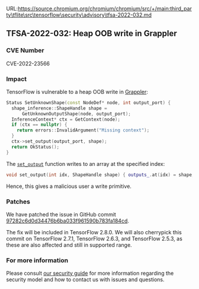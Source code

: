 URL:https://source.chromium.org/chromium/chromium/src/+/main:third_party\tflite\src\tensorflow\security\advisory\tfsa-2022-032.md
## TFSA-2022-032: Heap OOB write in Grappler

### CVE Number
CVE-2022-23566

### Impact
TensorFlow is vulnerable to a heap OOB write in [Grappler](https://github.com/tensorflow/tensorflow/blob/a1320ec1eac186da1d03f033109191f715b2b130/tensorflow/core/grappler/costs/graph_properties.cc#L1132-L1141):

```cc
Status SetUnknownShape(const NodeDef* node, int output_port) {
  shape_inference::ShapeHandle shape =
      GetUnknownOutputShape(node, output_port);
  InferenceContext* ctx = GetContext(node);
  if (ctx == nullptr) {
    return errors::InvalidArgument("Missing context");
  }
  ctx->set_output(output_port, shape);
  return OkStatus();
}
```

The [`set_output`](https://github.com/tensorflow/tensorflow/blob/a1320ec1eac186da1d03f033109191f715b2b130/tensorflow/core/framework/shape_inference.h#L394) function writes to an array at the specified index:

```cc
void set_output(int idx, ShapeHandle shape) { outputs_.at(idx) = shape; }
```

Hence, this gives a malicious user a write primitive.

### Patches
We have patched the issue in GitHub commit [97282c6d0d34476b6ba033f961590b783fa184cd](https://github.com/tensorflow/tensorflow/commit/97282c6d0d34476b6ba033f961590b783fa184cd).

The fix will be included in TensorFlow 2.8.0. We will also cherrypick this commit on TensorFlow 2.7.1, TensorFlow 2.6.3, and TensorFlow 2.5.3, as these are also affected and still in supported range.

### For more information
Please consult [our security guide](https://github.com/tensorflow/tensorflow/blob/master/SECURITY.md) for more information regarding the security model and how to contact us with issues and questions.
